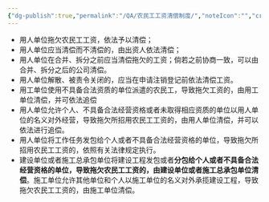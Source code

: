 ```yaml
---
{"dg-publish":true,"permalink":"/QA/农民工工资清偿制度/","noteIcon":"","created":"2025-03-28T12:48:24.784+08:00"}
---
```




- 用人单位拖欠农民工工资，依法予以清偿；
- 用人单位应当清偿而不清偿的，由出资人依法清偿；
- 用人单位在合并、拆分之前应当清偿拖欠的工资；倘若之前协商一致，可以由合并、拆分之后的公司清偿。
- 用人单位解散、被责令关闭的，应当在申请注销登记前依法清偿工资。
- 用工单位使用不具备合法资质的单位派遣的农民工，导致拖欠工资的，由用工单位清偿，并可依法追偿
- 用人单位允许个人、不具备合法经营资格或者未取得相应资质的单位以用人单位的名义对外经营，导致拖欠所招用农民工工资的，由用人单位清偿，并可以依法进行追偿。
- 用人单位将工作任务发包给个人或者不具备合法经营资格的单位，导致拖欠所招用农民工工资的，依照有关法律规定执行。
- 建设单位或者施工总承包单位将建设工程发包或者**分包给个人或者不具备合法经营资格的单位，导致拖欠农民工工资的，由建设单位或者施工总承包单位清偿**。施工单位允许其他单位和个人以施工单位的名义对外承揽建设工程，导致拖欠农民工工资的，由施工单位清偿。